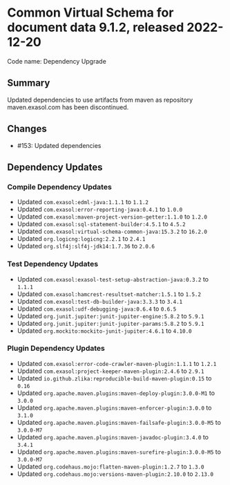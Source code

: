 # Common Virtual Schema for document data 9.1.2, released 2022-12-20

Code name: Dependency Upgrade

## Summary

Updated dependencies to use artifacts from maven as repository maven.exasol.com has been discontinued.

## Changes

* #153: Updated dependencies

## Dependency Updates

### Compile Dependency Updates

* Updated `com.exasol:edml-java:1.1.1` to `1.1.2`
* Updated `com.exasol:error-reporting-java:0.4.1` to `1.0.0`
* Updated `com.exasol:maven-project-version-getter:1.1.0` to `1.2.0`
* Updated `com.exasol:sql-statement-builder:4.5.1` to `4.5.2`
* Updated `com.exasol:virtual-schema-common-java:15.3.2` to `16.2.0`
* Updated `org.logicng:logicng:2.2.1` to `2.4.1`
* Updated `org.slf4j:slf4j-jdk14:1.7.36` to `2.0.6`

### Test Dependency Updates

* Updated `com.exasol:exasol-test-setup-abstraction-java:0.3.2` to `1.1.1`
* Updated `com.exasol:hamcrest-resultset-matcher:1.5.1` to `1.5.2`
* Updated `com.exasol:test-db-builder-java:3.3.3` to `3.4.1`
* Updated `com.exasol:udf-debugging-java:0.6.4` to `0.6.5`
* Updated `org.junit.jupiter:junit-jupiter-engine:5.8.2` to `5.9.1`
* Updated `org.junit.jupiter:junit-jupiter-params:5.8.2` to `5.9.1`
* Updated `org.mockito:mockito-junit-jupiter:4.6.1` to `4.10.0`

### Plugin Dependency Updates

* Updated `com.exasol:error-code-crawler-maven-plugin:1.1.1` to `1.2.1`
* Updated `com.exasol:project-keeper-maven-plugin:2.4.6` to `2.9.1`
* Updated `io.github.zlika:reproducible-build-maven-plugin:0.15` to `0.16`
* Updated `org.apache.maven.plugins:maven-deploy-plugin:3.0.0-M1` to `3.0.0`
* Updated `org.apache.maven.plugins:maven-enforcer-plugin:3.0.0` to `3.1.0`
* Updated `org.apache.maven.plugins:maven-failsafe-plugin:3.0.0-M5` to `3.0.0-M7`
* Updated `org.apache.maven.plugins:maven-javadoc-plugin:3.4.0` to `3.4.1`
* Updated `org.apache.maven.plugins:maven-surefire-plugin:3.0.0-M5` to `3.0.0-M7`
* Updated `org.codehaus.mojo:flatten-maven-plugin:1.2.7` to `1.3.0`
* Updated `org.codehaus.mojo:versions-maven-plugin:2.10.0` to `2.13.0`
